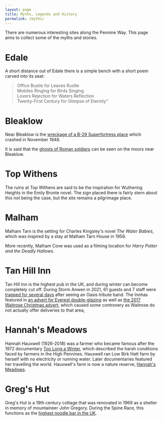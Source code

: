 ```yaml
---
layout: page
title: Myths, Legends and History
permalink: /myths/
---
```

There are numerous interesting sites along the Pennine Way. This page aims to collect some of the myths and stories.

# Edale
A short distance out of Edale there is a simple bench with a short poem carved into its seat:
> Office Bustle for Leaves Rustle <br/>
> Mobiles Ringing for Birds Singing <br/>
> Lovers Rejection for Waters Reflection <br/>
> Twenty-First Century for Glimpse of Eternity” 

# Bleaklow
Near Bleaklow is the [wreckage of a B-29 Superfortress place](https://www.atlasobscura.com/places/b-29-over-exposed-crash-site) which crashed in November 1948. 

It is said that the [ghosts of Roman soldiers](https://www.mysteriousbritain.co.uk/hauntings/bleaklow-head-and-surrounding-moorland/) can be seen on the moors near Bleaklow.
 
# Top Withens
The ruins at Top Withens are said to be the inspiration for Wuthering Heights in the Emily Bronte novel. The sign placed there is fairly stern about this not being the case, but the site remains a pilgrimage place.

# Malham
Malham Tarn is the setting for Charles Kingsley's novel *The Water Babies*, which was inspired by a stay at Malham Tarn House in 1958.

More recently, Malham Cove was used as a filming location for *Harry Potter and the Deadly Hallows*. 

# Tan Hill Inn
Tan Hill Inn is the highest pub in the UK, and during winter can become completely cut off. During Storm Anwen in 2021, 61 guests and 7 staff were [trapped for several days](https://www.bbc.co.uk/news/uk-england-york-north-yorkshire-59459150) after seeing an Oasis tribute band. The Innhas featured in [an advert for Everest double-glazing](https://www.youtube.com/watch?v=MBPWJfq4dDA) as well as [the 2017 Waitrose Christmas advert](https://www.youtube.com/watch?v=in8XhKocXlM), which caused some controvery as Waitrose do not actually offer deliveries to that area,

# Hannah's Meadows
Hannah Hauxwell (1926-2018) was a farmer who became famous after the 1972 documentary [Too Long a Winter](https://www.youtube.com/watch?v=lC5WeuLHUdU), which described the harsh conditions faced by farmers in the High Pennines. Hauxwell ran Low Birk Hatt farm by herself with no electricity or running water. Later documentaries featured her travelling the world. Hauxwell's farm is now a nature reserve, [Hannah's Meadows](https://en.wikipedia.org/wiki/Hannah%27s_Meadows).

# Greg's Hut
Greg's Hut is a 19th century cottage that was renovated in 1969 as a shelter in memory of mountaineer John Gregory. During the Spine Race, this functions as the [highest noodle bar in the UK](https://hillcraftguidedwalking.com/2013/10/06/141-two-men-and-a-dog-and-the-highest-noodle-bar-in-the-uk/).
